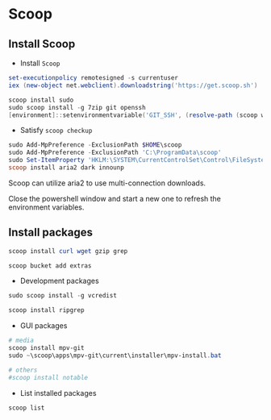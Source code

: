 # Scoop

## Install Scoop

* Install `Scoop`

```powershell
set-executionpolicy remotesigned -s currentuser
iex (new-object net.webclient).downloadstring('https://get.scoop.sh')

scoop install sudo
sudo scoop install -g 7zip git openssh
[environment]::setenvironmentvariable('GIT_SSH', (resolve-path (scoop which ssh)), 'USER')

```

* Satisfy `scoop checkup`

```powershell
sudo Add-MpPreference -ExclusionPath $HOME\scoop
sudo Add-MpPreference -ExclusionPath 'C:\ProgramData\scoop'
sudo Set-ItemProperty 'HKLM:\SYSTEM\CurrentControlSet\Control\FileSystem' -Name 'LongPathsEnabled' -Value 1
scoop install aria2 dark innounp

```

Scoop can utilize aria2 to use multi-connection downloads.

Close the powershell window and start a new one to refresh the environment variables.

## Install packages

```powershell
scoop install curl wget gzip grep

scoop bucket add extras

```

* Development packages

```powershell
sudo scoop install -g vcredist

scoop install ripgrep

```

* GUI packages

```powershell
# media
scoop install mpv-git
sudo ~\scoop\apps\mpv-git\current\installer\mpv-install.bat

# others
#scoop install notable

```

* List installed packages

```powershell
scoop list

```
